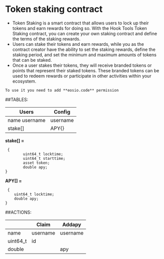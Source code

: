 # Token staking contract

- Token Staking is a smart contract that allows users to lock up their tokens and earn rewards for doing so. With the Hook Tools Token Staking contract, you can create your own staking contract and define the terms of the staking rewards.
- Users can stake their tokens and earn rewards, while you as the contract creator have the ability to set the staking rewards, define the staking period, and set the minimum and maximum amounts of tokens that can be staked.
- Once a user stakes their tokens, they will receive branded tokens or points that represent their staked tokens. These branded tokens can be used to redeem rewards or participate in other activities within your ecosystem.

`To use it you need to add **eosio.code** permission`


##TABLES:

| Users  | Config |
| ------------- | ------------- |
| name username  | username  |
| stake[] | APY{} |




**stake[] =**

     {
    		uint64_t locktime;
            uint64_t starttime;
            asset token;
            double apy;
    }

**APY[] =**

	 {   
        uint64_t locktime;
        double apy;
    }
	
##ACTIONS:

| | Claim  | Addapy |
|--| ------------- | ------------- |
|name  | username  | username  |
| uint64_t| id | |
| double | | apy |
